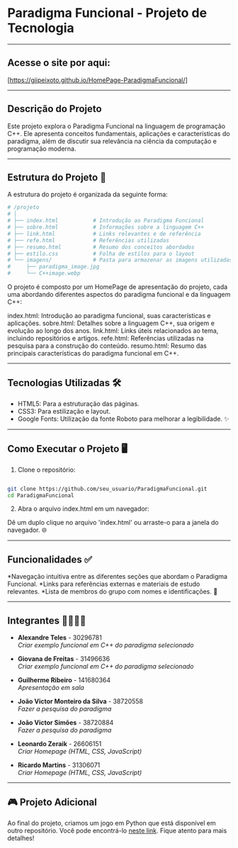 # Paradigma Funcional - Projeto de Tecnologia

---
## Acesse o site por aqui: 

[https://giipeixoto.github.io/HomePage-ParadigmaFuncional/]

---

## Descrição do Projeto

Este projeto explora o Paradigma Funcional na linguagem de programação C++. Ele apresenta conceitos fundamentais, aplicações e características do paradigma, além de discutir sua relevância na ciência da computação e programação moderna.

---

## Estrutura do Projeto 📂

A estrutura do projeto é organizada da seguinte forma:

```bash
# /projeto
# │
# ├── index.html           # Introdução ao Paradigma Funcional
# ├── sobre.html           # Informações sobre a linguagem C++
# ├── link.html            # Links relevantes e de referência
# ├── refe.html            # Referências utilizadas
# ├── resumo.html          # Resumo dos conceitos abordados
# ├── estilo.css           # Folha de estilos para o layout
# └── imagens/             # Pasta para armazenar as imagens utilizadas
#     ├── paradigma_image.jpg
#     └── C++image.webp
```
O projeto é composto por um HomePage de apresentação do projeto, cada uma abordando diferentes aspectos do paradigma funcional e da linguagem C++:

index.html: Introdução ao paradigma funcional, suas características e aplicações.
sobre.html: Detalhes sobre a linguagem C++, sua origem e evolução ao longo dos anos.
link.html: Links úteis relacionados ao tema, incluindo repositórios e artigos.
refe.html: Referências utilizadas na pesquisa para a construção do conteúdo.
resumo.html: Resumo das principais características do paradigma funcional em C++.

---

## Tecnologias Utilizadas 🛠️

* HTML5: Para a estruturação das páginas.
* CSS3: Para estilização e layout.
* Google Fonts: Utilização da fonte Roboto para melhorar a legibilidade. ✨

---

## Como Executar o Projeto 🖥️

1. Clone o repositório:

```bash

git clone https://github.com/seu_usuario/ParadigmaFuncional.git
cd ParadigmaFuncional
```

2. Abra o arquivo index.html em um navegador:

Dê um duplo clique no arquivo 'index.html' ou arraste-o para a janela do navegador. 🌐

---

## Funcionalidades ✅

*Navegação intuitiva entre as diferentes seções que abordam o Paradigma Funcional.
*Links para referências externas e materiais de estudo relevantes.
*Lista de membros do grupo com nomes e identificações. 👥

---

## Integrantes 👩‍💻👨‍💻

* **Alexandre Teles** - 30296781  
  _Criar exemplo funcional em C++ do paradigma selecionado_

* **Giovana de Freitas** - 31496636  
  _Criar exemplo funcional em C++ do paradigma selecionado_

* **Guilherme Ribeiro** - 141680364  
  _Apresentação em sala_

* **João Victor Monteiro da Silva** - 38720558  
  _Fazer a pesquisa do paradigma_

* **João Victor Simões** - 38720884  
  _Fazer a pesquisa do paradigma_

* **Leonardo Zeraik** - 26606151  
  _Criar Homepage (HTML, CSS, JavaScript)_

* **Ricardo Martins** - 31306071  
  _Criar Homepage (HTML, CSS, JavaScript)_


---

## 🎮 Projeto Adicional

Ao final do projeto, criamos um jogo em Python que está disponível em outro repositório. Você pode encontrá-lo [neste link](https://github.com/Giipeixoto/ParadigmaFuncional.git). Fique atento para mais detalhes!
